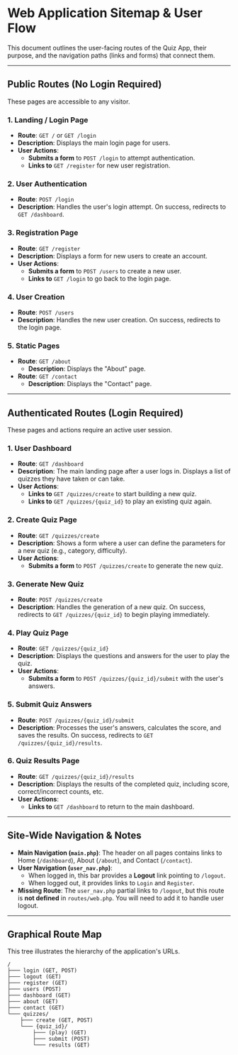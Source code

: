 # Web Application Sitemap & User Flow

This document outlines the user-facing routes of the Quiz App, their purpose, and the navigation paths (links and forms) that connect them.

---

## Public Routes (No Login Required)

These pages are accessible to any visitor.

### 1. Landing / Login Page

- **Route**: `GET /` or `GET /login`
- **Description**: Displays the main login page for users.
- **User Actions**:
    - **Submits a form** to `POST /login` to attempt authentication.
    - **Links to** `GET /register` for new user registration.

### 2. User Authentication

- **Route**: `POST /login`
- **Description**: Handles the user's login attempt. On success, redirects to `GET /dashboard`.

### 3. Registration Page

- **Route**: `GET /register`
- **Description**: Displays a form for new users to create an account.
- **User Actions**:
    - **Submits a form** to `POST /users` to create a new user.
    - **Links to** `GET /login` to go back to the login page.

### 4. User Creation

- **Route**: `POST /users`
- **Description**: Handles the new user creation. On success, redirects to the login page.

### 5. Static Pages

- **Route**: `GET /about`
  - **Description**: Displays the "About" page.
- **Route**: `GET /contact`
  - **Description**: Displays the "Contact" page.

---

## Authenticated Routes (Login Required)

These pages and actions require an active user session.

### 1. User Dashboard

- **Route**: `GET /dashboard`
- **Description**: The main landing page after a user logs in. Displays a list of quizzes they have taken or can take.
- **User Actions**:
    - **Links to** `GET /quizzes/create` to start building a new quiz.
    - **Links to** `GET /quizzes/{quiz_id}` to play an existing quiz again.

### 2. Create Quiz Page

- **Route**: `GET /quizzes/create`
- **Description**: Shows a form where a user can define the parameters for a new quiz (e.g., category, difficulty).
- **User Actions**:
    - **Submits a form** to `POST /quizzes/create` to generate the new quiz.

### 3. Generate New Quiz

- **Route**: `POST /quizzes/create`
- **Description**: Handles the generation of a new quiz. On success, redirects to `GET /quizzes/{quiz_id}` to begin playing immediately.

### 4. Play Quiz Page

- **Route**: `GET /quizzes/{quiz_id}`
- **Description**: Displays the questions and answers for the user to play the quiz.
- **User Actions**:
    - **Submits a form** to `POST /quizzes/{quiz_id}/submit` with the user's answers.

### 5. Submit Quiz Answers

- **Route**: `POST /quizzes/{quiz_id}/submit`
- **Description**: Processes the user's answers, calculates the score, and saves the results. On success, redirects to `GET /quizzes/{quiz_id}/results`.

### 6. Quiz Results Page

- **Route**: `GET /quizzes/{quiz_id}/results`
- **Description**: Displays the results of the completed quiz, including score, correct/incorrect counts, etc.
- **User Actions**:
    - **Links to** `GET /dashboard` to return to the main dashboard.

---

## Site-Wide Navigation & Notes

- **Main Navigation (`main.php`)**: The header on all pages contains links to Home (`/dashboard`), About (`/about`), and Contact (`/contact`).
- **User Navigation (`user_nav.php`)**: 
    - When logged in, this bar provides a **Logout** link pointing to `/logout`.
    - When logged out, it provides links to `Login` and `Register`.
- **Missing Route**: The `user_nav.php` partial links to `/logout`, but this route is **not defined** in `routes/web.php`. You will need to add it to handle user logout.

---

## Graphical Route Map

This tree illustrates the hierarchy of the application's URLs.

```
/
├─── login (GET, POST)
├─── logout (GET)
├─── register (GET)
├─── users (POST)
├─── dashboard (GET)
├─── about (GET)
├─── contact (GET)
└─── quizzes/
    ├─── create (GET, POST)
    └─── {quiz_id}/
        ├─── (play) (GET)
        ├─── submit (POST)
        └─── results (GET)
```